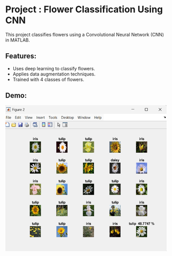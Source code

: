 # Project : Flower Classification Using CNN 
This project classifies flowers using a Convolutional Neural Network (CNN) in MATLAB.
## Features:
- Uses deep learning to classify flowers.
- Applies data augmentation techniques.
- Trained with 4 classes of flowers.
## Demo:
![Sample Output](output.png)



